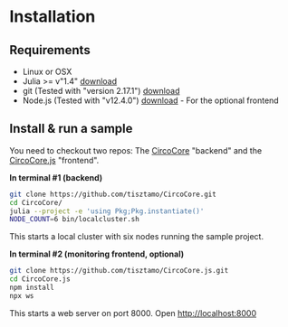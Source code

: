 # Installation

## Requirements

- Linux or OSX 
- Julia >= v"1.4" [download](https://julialang.org/)
- git (Tested with "version 2.17.1") [download](https://git-scm.com/download/linux)
- Node.js (Tested with "v12.4.0") [download](https://nodejs.org/en/download/) - For the optional frontend

## Install & run a sample

You need to checkout two repos: The [CircoCore](https://github.com/tisztamo/CircoCore) "backend" and the [CircoCore.js](https://github.com/tisztamo/CircoCore.js) "frontend".

**In terminal #1 (backend)**

```bash
git clone https://github.com/tisztamo/CircoCore.git
cd CircoCore/
julia --project -e 'using Pkg;Pkg.instantiate()'
NODE_COUNT=6 bin/localcluster.sh
```

This starts a local cluster with six nodes running the sample project.

**In terminal #2 (monitoring frontend, optional)**

```bash
git clone https://github.com/tisztamo/CircoCore.js.git
cd CircoCore.js
npm install
npx ws
```

This starts a web server on port 8000. Open [http://localhost:8000](http://localhost:8000)
